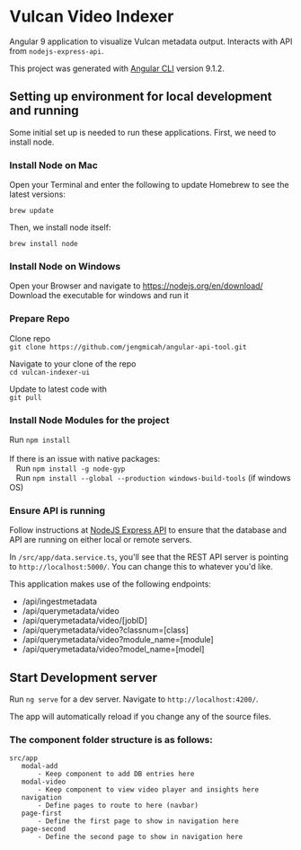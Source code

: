 # Vulcan Video Indexer

Angular 9 application to visualize Vulcan metadata output. Interacts with API from `nodejs-express-api`.

This project was generated with [Angular CLI](https://github.com/angular/angular-cli) version 9.1.2.

## Setting up environment for local development and running

Some initial set up is needed to run these applications. First, we need to install node.

### Install Node on Mac

Open your Terminal and enter the following to update Homebrew to see the latest versions:

`brew update`

Then, we install node itself:

`brew install node`

### Install Node on Windows

Open your Browser and navigate to https://nodejs.org/en/download/
Download the executable for windows and run it

### Prepare Repo

Clone repo <br>`git clone https://github.com/jengmicah/angular-api-tool.git`

Navigate to your clone of the repo <br>`cd vulcan-indexer-ui`

Update to latest code with <br>`git pull`

### Install Node Modules for the project

Run `npm install`<br>
<br>If there is an issue with native packages:
<br>&nbsp;&nbsp;&nbsp;Run `npm install -g node-gyp`
<br>&nbsp;&nbsp;&nbsp;Run `npm install --global --production windows-build-tools`	(if windows OS)

### Ensure API is running

Follow instructions at [NodeJS Express API](https://github.com/jengmicah/nodejs-express-api) to ensure that the database and API are running on either local or remote servers.

In `/src/app/data.service.ts`, you'll see that the REST API server is pointing to `http://localhost:5000/`. You can change this to whatever you'd like.

This application makes use of the following endpoints:

- /api/ingestmetadata
- /api/querymetadata/video
- /api/querymetadata/video/[jobID]
- /api/querymetadata/video?classnum=[class]
- /api/querymetadata/video?module_name=[module]
- /api/querymetadata/video?model_name=[model]

## Start Development server

Run `ng serve` for a dev server. Navigate to `http://localhost:4200/`.

The app will automatically reload if you change any of the source files.

### The component folder structure is as follows:
```
src/app
   modal-add
       - Keep component to add DB entries here
   modal-video
       - Keep component to view video player and insights here
   navigation
       - Define pages to route to here (navbar)
   page-first
       - Define the first page to show in navigation here
   page-second
       - Define the second page to show in navigation here
```